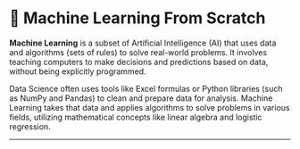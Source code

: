 # 🎯 Machine Learning From Scratch

**Machine Learning** is a subset of Artificial Intelligence (AI) that uses data and algorithms (sets of rules) to solve real-world problems. It involves teaching computers to make decisions and predictions based on data, without being explicitly programmed.

Data Science often uses tools like Excel formulas or Python libraries (such as NumPy and Pandas) to clean and prepare data for analysis. Machine Learning takes that data and applies algorithms to solve problems in various fields, utilizing mathematical concepts like linear algebra and logistic regression.

---

